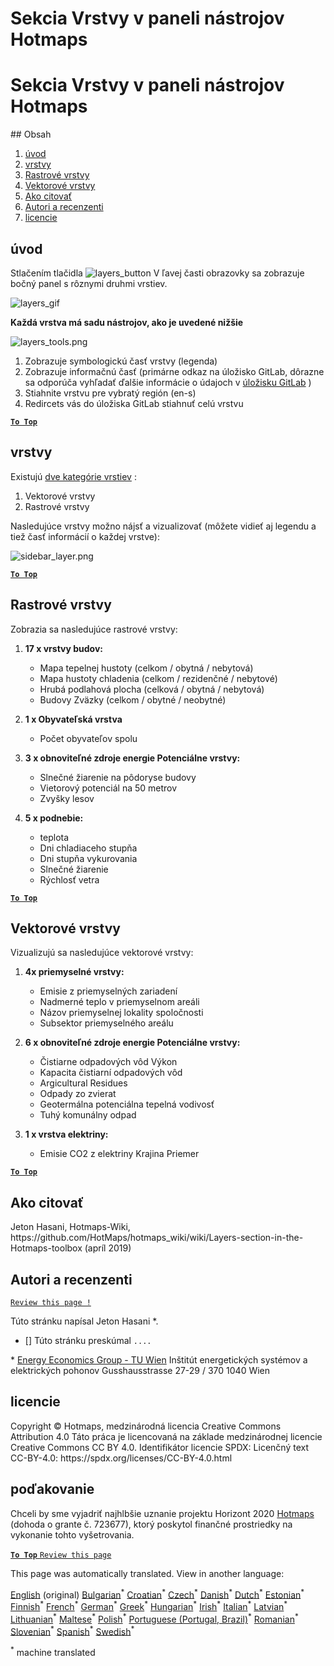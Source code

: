 <h1> <a class="anchor" id="layers-section-in-the-hotmaps-toolbox" href="#layers-section-in-the-hotmaps-toolbox"><i class="fa fa-link"></i></a> Sekcia Vrstvy v paneli nástrojov Hotmaps </h1><h1> <a class="anchor" id="layers-section-in-the-hotmaps-toolbox" href="#layers-section-in-the-hotmaps-toolbox"><i class="fa fa-link"></i></a> Sekcia Vrstvy v paneli nástrojov Hotmaps </h1> ## Obsah <ol><li> <a href="#introduction">úvod</a> </li><li> <a href="#layers">vrstvy</a> </li><li> <a href="#raster-layers">Rastrové vrstvy</a> </li><li> <a href="#vector-layers">Vektorové vrstvy</a> </li><li> <a href="#how-to-cite">Ako citovať</a> </li><li> <a href="#authors-and-reviewers">Autori a recenzenti</a> </li><li> <a href="#license">licencie</a> </li></ol><h2> <a class="anchor" id="introduction" href="#introduction"><i class="fa fa-link"></i></a> úvod </h2><p> Stlačením tlačidla <img alt="layers_button" src="https://github.com/HotMaps/hotmaps_wiki/blob/master/Images/general_tool_functionalities_and_structure/layers_button.PNG"/> V ľavej časti obrazovky sa zobrazuje bočný panel s rôznymi druhmi vrstiev. </p><p><img alt="layers_gif" src="https://github.com/HotMaps/hotmaps_wiki/blob/master/Images/general_tool_functionalities_and_structure/layers.gif"/></p><p> <strong>Každá vrstva má sadu nástrojov, ako je uvedené nižšie</strong> </p><p><img alt="layers_tools.png" src="https://github.com/HotMaps/hotmaps_wiki/blob/master/Images/general_tool_functionalities_and_structure/layers_tools.png"/></p><ol><li> Zobrazuje symbologickú časť vrstvy (legenda) </li><li> Zobrazuje informačnú časť (primárne odkaz na úložisko GitLab, dôrazne sa odporúča vyhľadať ďalšie informácie o údajoch v <a href="https://gitlab.com/hotmaps">úložisku GitLab</a> ) </li><li> Stiahnite vrstvu pre vybratý región (en-s) </li><li> Redircets vás do úložiska GitLab stiahnuť celú vrstvu </li></ol><p><ins> <code><strong><a href="#table-of-contents">To Top</a></strong></code> </ins> </p><h2> <a class="anchor" id="layers" href="#layers"><i class="fa fa-link"></i></a> vrstvy </h2><p> Existujú <a href="https://www.gislounge.com/geodatabases-explored-vector-and-raster-data">dve kategórie vrstiev</a> : </p><ol><li> Vektorové vrstvy </li><li> Rastrové vrstvy </li></ol><p> Nasledujúce vrstvy možno nájsť a vizualizovať (môžete vidieť aj legendu a tiež časť informácií o každej vrstve): </p><p><img alt="sidebar_layer.png" src="https://github.com/HotMaps/hotmaps_wiki/blob/master/Images/general_tool_functionalities_and_structure/all_layers.png"/></p><p><ins> <code><strong><a href="#table-of-contents">To Top</a></strong></code> </ins> </p><h2> <a class="anchor" id="raster-layers" href="#raster-layers"><i class="fa fa-link"></i></a> Rastrové vrstvy </h2><p> Zobrazia sa nasledujúce rastrové vrstvy: </p><ol><li><p> <strong>17 x vrstvy budov:</strong> </p><ul><li> Mapa tepelnej hustoty (celkom / obytná / nebytová) </li><li> Mapa hustoty chladenia (celkom / rezidenčné / nebytové) </li><li> Hrubá podlahová plocha (celková / obytná / nebytová) </li><li> Budovy Zväzky (celkom / obytné / neobytné) </li></ul></li><li><p> <strong>1 x Obyvateľská vrstva</strong> </p><ul><li> Počet obyvateľov spolu </li></ul></li><li><p> <strong>3 x obnoviteľné zdroje energie Potenciálne vrstvy:</strong> </p><ul><li> Slnečné žiarenie na pôdoryse budovy </li><li> Vietorový potenciál na 50 metrov </li><li> Zvyšky lesov </li></ul></li><li><p> <strong>5 x podnebie:</strong> </p><ul><li> teplota </li><li> Dni chladiaceho stupňa </li><li> Dni stupňa vykurovania </li><li> Slnečné žiarenie </li><li> Rýchlosť vetra </li></ul></li></ol><p><ins> <code><strong><a href="#table-of-contents">To Top</a></strong></code> </ins> </p><h2> <a class="anchor" id="vector-layers" href="#vector-layers"><i class="fa fa-link"></i></a> Vektorové vrstvy </h2><p> Vizualizujú sa nasledujúce vektorové vrstvy: </p><ol><li><p> <strong>4x priemyselné vrstvy:</strong> </p><ul><li> Emisie z priemyselných zariadení </li><li> Nadmerné teplo v priemyselnom areáli </li><li> Názov priemyselnej lokality spoločnosti </li><li> Subsektor priemyselného areálu </li></ul></li><li><p> <strong>6 x obnoviteľné zdroje energie Potenciálne vrstvy:</strong> </p><ul><li> Čistiarne odpadových vôd Výkon </li><li> Kapacita čistiarní odpadových vôd </li><li> Argicultural Residues </li><li> Odpady zo zvierat </li><li> Geotermálna potenciálna tepelná vodivosť </li><li> Tuhý komunálny odpad </li></ul></li><li><p> <strong>1 x vrstva elektriny:</strong> </p><ul><li> Emisie CO2 z elektriny Krajina Priemer </li></ul></li></ol><p><ins> <code><strong><a href="#table-of-contents">To Top</a></strong></code> </ins> </p><h2> <a class="anchor" id="how-to-cite" href="#how-to-cite"><i class="fa fa-link"></i></a> Ako citovať </h2><p> Jeton Hasani, Hotmaps-Wiki, https://github.com/HotMaps/hotmaps_wiki/wiki/Layers-section-in-the-Hotmaps-toolbox (apríl 2019) </p><h2> <a class="anchor" id="authors-and-reviewers" href="#authors-and-reviewers"><i class="fa fa-link"></i></a> Autori a recenzenti </h2><p> <code><a href="https://github.com/HotMaps/hotmaps_wiki/wiki/Layer-Section/_edit">Review this page !</a></code> </p> <p> Túto stránku napísal Jeton Hasani *. </p><ul><li> [] Túto stránku preskúmal <code>....</code> </li></ul><p> * <a href="https://eeg.tuwien.ac.at/">Energy Economics Group - TU Wien</a> Inštitút energetických systémov a elektrických pohonov Gusshausstrasse 27-29 / 370 1040 Wien </p><h2> <a class="anchor" id="license" href="#license"><i class="fa fa-link"></i></a> licencie </h2><p> Copyright © Hotmaps, medzinárodná licencia Creative Commons Attribution 4.0 Táto práca je licencovaná na základe medzinárodnej licencie Creative Commons CC BY 4.0. Identifikátor licencie SPDX: Licenčný text CC-BY-4.0: https://spdx.org/licenses/CC-BY-4.0.html </p><h2> <a class="anchor" id="acknowledgement" href="#acknowledgement"><i class="fa fa-link"></i></a> poďakovanie </h2><p> Chceli by sme vyjadriť najhlbšie uznanie projektu Horizont 2020 <a href="https://www.hotmaps-project.eu">Hotmaps</a> (dohoda o grante č. 723677), ktorý poskytol finančné prostriedky na vykonanie tohto vyšetrovania. </p><p><ins> <code><strong><a href="#table-of-contents">To Top</a></strong></code> </ins> <code><a href="https://github.com/HotMaps/hotmaps_wiki/wiki/Layer-Section/_edit">Review this page</a></code> </p>
<!--- THIS IS A SUPER UNIQUE IDENTIFIER -->

This page was automatically translated. View in another language:

[English](../en/Layers-section-in-the-Hotmaps-toolbox) (original) [Bulgarian](../bg/Layers-section-in-the-Hotmaps-toolbox)<sup>\*</sup> [Croatian](../hr/Layers-section-in-the-Hotmaps-toolbox)<sup>\*</sup> [Czech](../cs/Layers-section-in-the-Hotmaps-toolbox)<sup>\*</sup> [Danish](../da/Layers-section-in-the-Hotmaps-toolbox)<sup>\*</sup> [Dutch](../nl/Layers-section-in-the-Hotmaps-toolbox)<sup>\*</sup> [Estonian](../et/Layers-section-in-the-Hotmaps-toolbox)<sup>\*</sup> [Finnish](../fi/Layers-section-in-the-Hotmaps-toolbox)<sup>\*</sup> [French](../fr/Layers-section-in-the-Hotmaps-toolbox)<sup>\*</sup> [German](../de/Layers-section-in-the-Hotmaps-toolbox)<sup>\*</sup> [Greek](../el/Layers-section-in-the-Hotmaps-toolbox)<sup>\*</sup> [Hungarian](../hu/Layers-section-in-the-Hotmaps-toolbox)<sup>\*</sup> [Irish](../ga/Layers-section-in-the-Hotmaps-toolbox)<sup>\*</sup> [Italian](../it/Layers-section-in-the-Hotmaps-toolbox)<sup>\*</sup> [Latvian](../lv/Layers-section-in-the-Hotmaps-toolbox)<sup>\*</sup> [Lithuanian](../lt/Layers-section-in-the-Hotmaps-toolbox)<sup>\*</sup> [Maltese](../mt/Layers-section-in-the-Hotmaps-toolbox)<sup>\*</sup> [Polish](../pl/Layers-section-in-the-Hotmaps-toolbox)<sup>\*</sup> [Portuguese (Portugal, Brazil)](../pt/Layers-section-in-the-Hotmaps-toolbox)<sup>\*</sup> [Romanian](../ro/Layers-section-in-the-Hotmaps-toolbox)<sup>\*</sup>  [Slovenian](../sl/Layers-section-in-the-Hotmaps-toolbox)<sup>\*</sup> [Spanish](../es/Layers-section-in-the-Hotmaps-toolbox)<sup>\*</sup> [Swedish](../sv/Layers-section-in-the-Hotmaps-toolbox)<sup>\*</sup> 

<sup>\*</sup> machine translated

